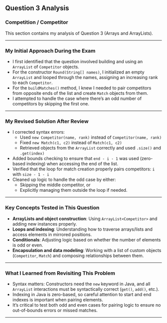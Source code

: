 ## Question 3 Analysis  
### Competition / Competitor

This section contains my analysis of Question 3 (Arrays and ArrayLists).

---

### My Initial Approach During the Exam

- I first identified that the question involved building and using an `ArrayList` of `Competitor` objects.
- For the constructor `Round(String[] names)`, I initialized an empty `ArrayList` and looped through the names, assigning an increasing rank to each `Competitor`.
- For the `buildMatches()` method, I knew I needed to pair competitors from opposite ends of the list and create `Match` objects from them.
- I attempted to handle the case where there’s an odd number of competitors by skipping the first one.

---

### My Revised Solution After Review

- I corrected syntax errors:
  - Used `new Competitor(name, rank)` instead of `Competitor(name, rank)`
  - Fixed `new Match(c1, c2)` instead of `Match(c1, c2)`
  - Retrieved objects from the `ArrayList` correctly and used `.size()` and `.get(index)`
- Added bounds checking to ensure that `end - i - 1` was used (zero-based indexing) when accessing the end of the list.
- Verified that the loop for match creation properly pairs competitors: `i` with `size - 1 - i`
- Cleaned up logic to handle the odd case by either:
  - Skipping the middle competitor, or
  - Explicitly managing them outside the loop if needed.

---

### Key Concepts Tested in This Question

- **ArrayLists and object construction**: Using `ArrayList<Competitor>` and adding new instances properly.
- **Loops and indexing**: Understanding how to traverse arrays/lists and access elements in mirrored positions.
- **Conditionals**: Adjusting logic based on whether the number of elements is odd or even.
- **Encapsulation and data modeling**: Working with a list of custom objects (`Competitor`, `Match`) and composing relationships between them.

---

### What I Learned from Revisiting This Problem

- Syntax matters: Constructors need the `new` keyword in Java, and all `ArrayList` interactions must be syntactically correct (`get()`, `add()`, etc.).
- Indexing in Java is zero-based, so careful attention to start and end indexes is important when pairing elements.
- It’s critical to test both odd and even cases for pairing logic to ensure no out-of-bounds errors or missed matches.

---
